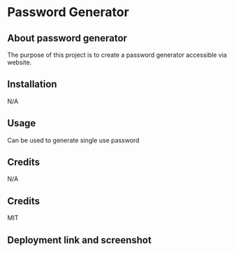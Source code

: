 # Password Generator


## About password generator 

The purpose of this project is to create a password generator accessible via website. 

## Installation 

N/A

## Usage 

Can be used to generate single use password 

## Credits 

N/A

## Credits


MIT

## Deployment link and screenshot
